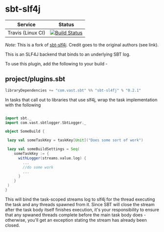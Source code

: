 sbt-slf4j
=========

| Service                   | Status |
| ------------------------- | ------ |
| Travis (Linux CI)         | [![Build Status](https://travis-ci.org/larsrh/sbt-slf4j.svg?branch=master)](https://travis-ci.org/larsrh/sbt-slf4j) |

_Note:_ This is a fork of [sbt-slf4j](https://github.com/sbt-slf4j/sbt-slf4j).
Credit goes to the original authors (see link).

This is an SLF4J backend that binds to an underlying SBT log.

To use this plugin, add the following to your build -

## project/plugins.sbt

```scala
libraryDependencies += "com.vast.sbt" %% "sbt-sl4fj" % "0.2.1"
```

In tasks that call out to libraries that use slf4j, wrap the task implementation with the following

```scala

import sbt._
import com.vast.sbtlogger.SbtLogger._

object SomeBuild {

 lazy val someTaskKey = taskKey[Unit]("Does some sort of work")

 lazy val someBuildSettings = Seq(
    someTaskKey := {
      withLogger(streams.value.log) {
        ...
        //do some work
        ...
      }
    }
 )
}

```

This will bind the task-scoped streams log to slf4j for the thread executing the task and any threads spawned from it.
Since SBT will close the stream after the task body itself finishes execution, it's your responsibility to ensure that
any spwaned threads complete before the main task body does - otherwise, you'll get an exception stating the
stream has already been closed.
